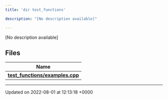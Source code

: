 ```yaml
---
title: 'dir test_functions'

description: "[No description available]"

---
```







[No description available]

## Files

| Name           |
| -------------- |
| **[test_functions/examples.cpp](/documentation/code/files/examples_8cpp/#file-examples.cpp)**  |






-------------------------------

Updated on 2022-08-01 at 12:13:18 +0000
